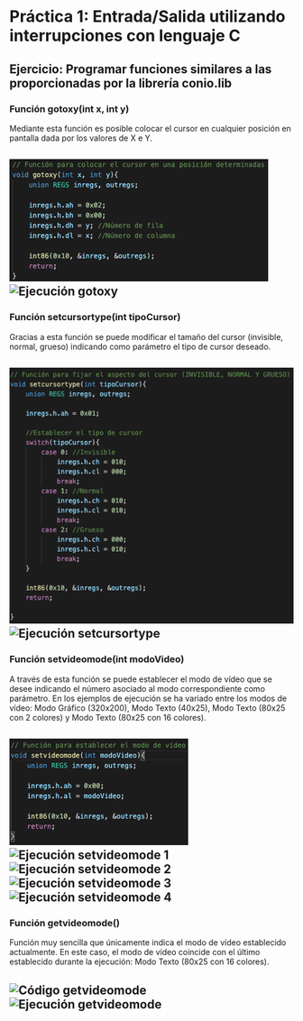 # Práctica 1: Entrada/Salida utilizando interrupciones con lenguaje C
## Ejercicio: Programar funciones similares a las proporcionadas por la librería conio.lib
### Función gotoxy(int x, int y)

Mediante esta función es posible colocar el cursor en cualquier posición en pantalla dada por los
valores de X e Y.

![Código gotoxy](https://github.com/mnc99/PDIH/blob/main/P1/Screenshots/gotoxy.png?raw=true)
![Ejecución gotoxy](https://github.com/mnc99/PDIH/blob/main/P1/Screenshots/Ejecución%20gotoxy.png?raw=true)
---

### Función setcursortype(int tipoCursor)

Gracias a esta función se puede modificar el tamaño del cursor (invisible, normal, grueso) indicando como
parámetro el tipo de cursor deseado.

![Código setcursortype](https://github.com/mnc99/PDIH/blob/main/P1/Screenshots/setcursortype.png?raw=true)
![Ejecución setcursortype](https://github.com/mnc99/PDIH/blob/main/P1/Screenshots/Ejecución%20setcursortype.png?raw=true)
---

### Función setvideomode(int modoVideo)

A través de esta función se puede establecer el modo de vídeo que se desee indicando el número asociado
al modo correspondiente como parámetro. En los ejemplos de ejecución se ha variado entre los modos de
vídeo: Modo Gráfico (320x200), Modo Texto (40x25), Modo Texto (80x25 con 2 colores) y Modo Texto (80x25 con 16 colores).

![Código setvideomode](https://github.com/mnc99/PDIH/blob/main/P1/Screenshots/setvideomode.png?raw=true)
![Ejecución setvideomode 1](https://github.com/mnc99/PDIH/blob/main/P1/Screenshots/Ejecución%20setvideomode%201.png?raw=true)
![Ejecución setvideomode 2](https://github.com/mnc99/PDIH/blob/main/P1/Screenshots/Ejecución%20setvideomode%202.png?raw=true)
![Ejecución setvideomode 3](https://github.com/mnc99/PDIH/blob/main/P1/Screenshots/Ejecución%20setvideomode%203.png?raw=true)
![Ejecución setvideomode 4](https://github.com/mnc99/PDIH/blob/main/P1/Screenshots/Ejecución%20setvideomode%204.png?raw=true)
---

### Función getvideomode()

Función muy sencilla que únicamente indica el modo de vídeo establecido actualmente. En este caso, el modo de vídeo coincide
con el último establecido durante la ejecución: Modo Texto (80x25 con 16 colores).

![Código getvideomode]()
![Ejecución getvideomode]()
---